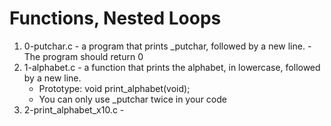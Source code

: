 # Functions, Nested Loops

1. 0-putchar.c - a program that prints _putchar, followed by a new line.
		- The program should return 0
2. 1-alphabet.c - a function that prints the alphabet, in lowercase, followed by a new line.
	- Prototype: void print_alphabet(void);
	- You can only use _putchar twice in your code
3. 2-print_alphabet_x10.c - 
